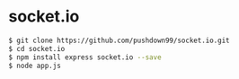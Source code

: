 # socket.io


~~~bash
$ git clone https://github.com/pushdown99/socket.io.git
$ cd socket.io
$ npm install express socket.io --save
$ node app.js
~~~